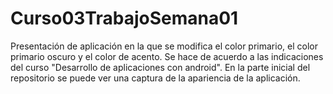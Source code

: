 # Curso03TrabajoSemana01
Presentación de aplicación en la que se modifica el color primario, el color primario oscuro y el color de acento.
Se hace de acuerdo a las indicaciones del curso "Desarrollo de aplicaciones con android".
En la parte inicial del repositorio se puede ver una captura de la apariencia de la aplicación.
